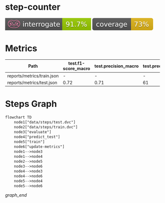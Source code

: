 # step-counter

<p align="left">
    <a href="" alt="Interrogate">
        <img src="interrogate_badge.svg" /></a>
    <a href="" alt="Coverage">
        <img src="coverage_badge.svg" /></a>
</p>

# Metrics
| Path                       | test.f1-score_macro   | test.precision_macro   | test.predicted_step_count   | test.recall_macro   | test.roc_auc   | test.support_macro   | test.target_step_count   | train.f1_macro   | train.precision_macro   | train.recall_macro   | validation.f1_macro   | validation.precision_macro   | validation.recall_macro   |
|----------------------------|-----------------------|------------------------|-----------------------------|---------------------|----------------|----------------------|--------------------------|------------------|-------------------------|----------------------|-----------------------|------------------------------|---------------------------|
| reports/metrics/train.json | -                     | -                      | -                           | -                   | -              | -                    | -                        | 0.71             | 0.69                    | 0.77                 | 0.71                  | 0.7                          | 0.76                      |
| reports/metrics/test.json  | 0.72                  | 0.71                   | 61                          | 0.75                | 0.85           | 1585.0               | 45                       | -                | -                       | -                    | -                     | -                            | -                         |

# Steps Graph
```mermaid
flowchart TD
	node1["data/steps/test.dvc"]
	node2["data/steps/train.dvc"]
	node3["evaluate"]
	node4["predict_test"]
	node5["train"]
	node6["update-metrics"]
	node1-->node3
	node1-->node4
	node2-->node5
	node3-->node6
	node4-->node3
	node4-->node6
	node5-->node4
	node5-->node6
```
_graph_end_
